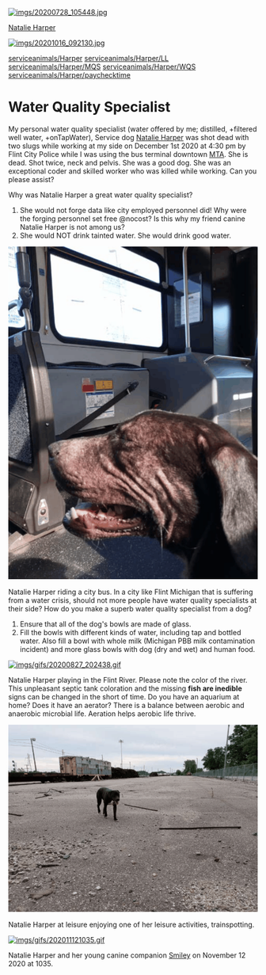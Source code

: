 <link rel="prerender" href="https://github.com/serviceanimals/Harper/">

[![imgs/20200728_105448.jpg](https://github.com/serviceanimals/Harper/raw/master/imgs/20200728_105448.jpg)](https://github.com/serviceanimals/Harper/raw/master/imgs/20200728_105448.jpg)

[Natalie Harper](https://serviceanimals.github.io/Harper/)

[![imgs/20201016_092130.jpg](https://github.com/serviceanimals/Harper/raw/master/imgs/20201016_092130.jpg)](https://github.com/serviceanimals/Harper/raw/master/imgs/20201016_092130.jpg)

[serviceanimals/](https://serviceanimals.github.io/)[Harper](https://serviceanimals.github.io/Harper)
[serviceanimals/](https://serviceanimals.github.io/)[Harper/](https://serviceanimals.github.io/Harper)[LL](LL.md)
[serviceanimals/](https://serviceanimals.github.io/)[Harper/](https://serviceanimals.github.io/Harper)[MQS](MQS.md)
[serviceanimals/](https://serviceanimals.github.io/)[Harper/](https://serviceanimals.github.io/Harper)[WQS](WQS.md)
[serviceanimals/](https://serviceanimals.github.io/)[Harper/](https://serviceanimals.github.io/Harper)[paychecktime](paychecktime.md)

# Water Quality Specialist

My personal water quality specialist (water offered by me; distilled, +filtered well water, +onTapWater), Service dog [Natalie Harper](https://serviceanimals.github.io/Harper/) was shot dead with two slugs while working at my side on December 1st 2020 at 4:30 pm by Flint City Police while I was using the bus terminal downtown [MTA](https://mtaflint.org/).  She is dead.  Shot twice, neck and pelvis.  She was a good dog.  She was an exceptional coder and skilled worker who was killed while working.  Can you please assist?

Why was Natalie Harper a great water quality specialist?
1.  She would not forge data like city employed personnel did!  Why were the forging personnel set free @nocost?  Is this why my friend canine Natalie Harper is not among us?
1.  She would NOT drink tainted water.  She would drink good water.

[![imgs/gifs/20200731_094412.gif](https://github.com/serviceanimals/Harper/raw/master/imgs/gifs/20200731_094412.gif)](https://github.com/serviceanimals/Harper/raw/master/imgs/gifs/20200731_094412.gif)

Natalie Harper riding a city bus.  In a city like Flint Michigan that is suffering from a water crisis, should not more people have water quality specialists at their side?  How do you make a superb water quality specialist from a dog?

1.  Ensure that all of the dog's bowls are made of glass.
1.  Fill the bowls with different kinds of water, including tap and bottled water.  Also fill a bowl with whole milk (Michigan PBB milk contamination incident) and more glass bowls with dog (dry and wet) and human food.

[![imgs/gifs/20200827_202438.gif](https://github.com/serviceanimals/Harper/raw/master/imgs/gifs/20200827_202438.gif)](https://github.com/serviceanimals/Harper/raw/master/imgs/gifs/20200827_202438.gif)

Natalie Harper playing in the Flint River.  Please note the color of the river.  This unpleasant septic tank coloration and the missing **fish are inedible** signs can be changed in the short of time.  Do you have an aquarium at home?  Does it have an aerator?  There is a balance between aerobic and anaerobic microbial life.  Aeration helps aerobic life thrive.

[![imgs/gifs/20200801_113933.gif](https://github.com/serviceanimals/Harper/raw/master/imgs/gifs/20200801_113933.gif)](https://github.com/serviceanimals/Harper/raw/master/imgs/gifs/20200801_113933.gif)

Natalie Harper at leisure enjoying one of her leisure activities, trainspotting.

[![imgs/gifs/202011121035.gif](https://github.com/serviceanimals/Harper/raw/master/imgs/gifs/202011121035.gif)](https://github.com/serviceanimals/Harper/raw/master/imgs/gifs/202011121035.gif)

Natalie Harper and her young canine companion [Smiley](https://serviceanimals.github.io/Smiley/) on November 12 2020 at 1035.

<!-- [Issues at this repository](https://github.com/serviceanimals/Harper/issues)

[Pulls at this repository](https://github.com/serviceanimals/Harper/pulls)

Harper README.md EF -->
